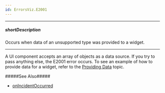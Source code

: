 ```yaml
---
id: ErrorsViz.E2001
---
```

---
##### shortDescription
Occurs when data of an unsupported type was provided to a widget.

---
A UI component accepts an array of objects as a data source. If you try to pass anything else, the E2001 error occurs. To see an example of how to provide data for a widget, refer to the [Providing Data](/concepts/05%20Widgets/zz%20Common/10%20Data%20Visualization%20Widgets/85%20Charts%20-%20Data%20Binding/10%20Provide%20Data '/Documentation/Guide/Widgets/Common/Data_Visualization_Widgets/Charts_-_Data_Binding/Provide_Data/') topic.

#####See Also#####
- [onIncidentOccurred](/api-reference/20%20Data%20Visualization%20Widgets/BaseWidget/1%20Configuration/onIncidentOccurred.md '/Documentation/ApiReference/Data_Visualization_Widgets/dxChart/Configuration/#onIncidentOccurred')